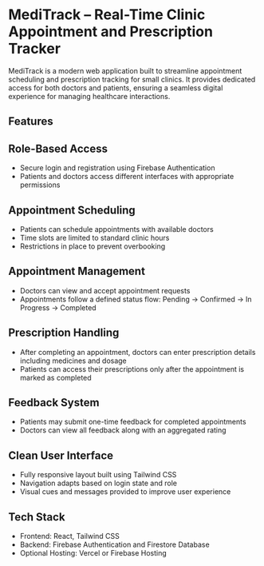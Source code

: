 # MediTrack – Real-Time Clinic Appointment and Prescription Tracker

MediTrack is a modern web application built to streamline appointment scheduling and prescription tracking for small clinics. It provides dedicated access for both doctors and patients, ensuring a seamless digital experience for managing healthcare interactions.

## Features

## Role-Based Access
- Secure login and registration using Firebase Authentication
- Patients and doctors access different interfaces with appropriate permissions

## Appointment Scheduling
- Patients can schedule appointments with available doctors
- Time slots are limited to standard clinic hours
- Restrictions in place to prevent overbooking

## Appointment Management
- Doctors can view and accept appointment requests
- Appointments follow a defined status flow: Pending → Confirmed → In Progress → Completed

## Prescription Handling
- After completing an appointment, doctors can enter prescription details including medicines and dosage
- Patients can access their prescriptions only after the appointment is marked as completed

## Feedback System
- Patients may submit one-time feedback for completed appointments
- Doctors can view all feedback along with an aggregated rating

## Clean User Interface
- Fully responsive layout built using Tailwind CSS
- Navigation adapts based on login state and role
- Visual cues and messages provided to improve user experience

## Tech Stack

- Frontend: React, Tailwind CSS
- Backend: Firebase Authentication and Firestore Database
- Optional Hosting: Vercel or Firebase Hosting
